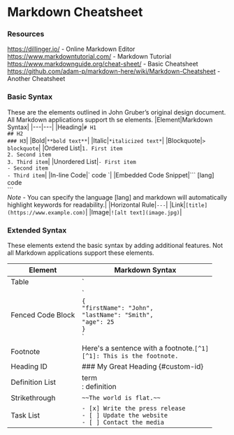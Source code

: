 # Markdown Cheatsheet

### Resources
https://dillinger.io/ - Online Markdown Editor
https://www.markdowntutorial.com/ - Markdown Tutorial
https://www.markdownguide.org/cheat-sheet/ - Basic Cheatsheet
https://github.com/adam-p/markdown-here/wiki/Markdown-Cheatsheet - Another Cheatsheet

### Basic Syntax

These are the elements outlined in John Gruber’s original design document. All Markdown applications support th
se elements.
|Element|Markdown Syntax|
|---|---|
|Heading|`# H1`<br>`## H2`<br>`### H3`|
|Bold|`**bold text**`|
|Italic|`*italicized text*`|
|Blockquote|`> blockquote`|
|Ordered List|`1. First item`<br>`2. Second item`<br>`3. Third item`|
|Unordered List|`- First item`<br>`- Second item`<br>`- Third item`|
|In-line Code|&grave; code &grave;|
|Embedded Code Snippet|&grave;&grave;&grave; [lang]<br>code<br>&grave;&grave;&grave;<br>*Note* - You can specify the language [lang] and markdown will automatically highlight keywords for readability.|
|Horizontal Rule|`---`|
|Link|`[title](https://www.example.com)`|
|Image|`![alt text](image.jpg)`|

### Extended Syntax
These elements extend the basic syntax by adding additional features. Not all Markdown applications support these elements.

|Element|Markdown Syntax|
|---|---|
|Table| `| Syntax | Description |`<br>`| -------- | -------- |`<br>`| Header | Title |`<br>`|Paragraph|Text|`<br>*Notes* - There must be at least 3 dashes in the second row.<br> - Colons can be used to align columns (:--- = left aligned, :---: = centre-aligned, ---: = right-aligned).|
|Fenced Code Block|&grave;<br>`{`<br>`"firstName": "John",`<br>`"lastName": "Smith",`<br>`"age": 25`<br>`}`<br>&grave;|
|Footnote|Here's a sentence with a footnote.`[^1]`<br>`[^1]: This is the footnote.`|
|Heading ID|### My Great Heading {#custom-id}|
|Definition List|term<br>: definition|
|Strikethrough|`~~The world is flat.~~`|
|Task List|	`- [x] Write the press release`<br>`- [ ] Update the website`<br>`- [ ] Contact the media`|
